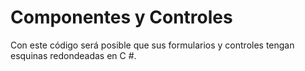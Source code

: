 # Componentes y Controles

Con este código será posible que sus formularios y controles tengan esquinas redondeadas en C #.
